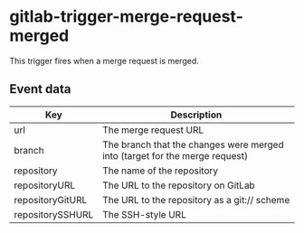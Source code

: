 # gitlab-trigger-merge-request-merged

This trigger fires when a merge request is merged.

## Event data

| Key              | Description                                                           |
|------------------|-----------------------------------------------------------------------|
| url              | The merge request URL                                                  |
| branch           | The branch that the changes were merged into (target for the merge request) |
| repository       | The name of the repository                                            |
| repositoryURL    | The URL to the repository on GitLab                                   |
| repositoryGitURL | The URL to the repository as a git:// scheme                          |
| repositorySSHURL | The SSH-style URL                                                     |